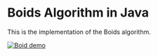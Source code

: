 # Boids Algorithm in Java

This is the implementation of the Boids algorithm.

[![Boid demo](https://img.youtube.com/vi/8vIKK3knPiM/0.jpg)](https://www.youtube.com/watch?v=8vIKK3knPiM)
